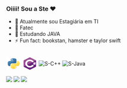 ### Oiiii! Sou a Ste ❤️


- 🔭 Atualmente sou Estagiária em TI 
- 📖 Fatec 
- 🫡 Estudando JAVA
- ⚡ Fun fact: bookstan, hamster e taylor swift

 
<div style="display: inline_block"><br>
 
   <img align="center" alt="S-Python" height="35" width="40" src="https://raw.githubusercontent.com/devicons/devicon/master/icons/python/python-original.svg">
  <img align="center" alt="S-Csharp" height="35" width="40" src="https://raw.githubusercontent.com/devicons/devicon/master/icons/csharp/csharp-original.svg">
  <img align="center" alt="S-C++" height="35" width="40" src="https://cdn.jsdelivr.net/gh/devicons/devicon/icons/cplusplus/cplusplus-original.svg">
  <img align="center" alt="S-Java" height="35" width="40" src="https://cdn.jsdelivr.net/gh/devicons/devicon/icons/java/java-original.svg">
  
 </div> <br>
  
<div> 
  <a href="https://instagram.com/steeetds" target="_blank"><img src="https://img.shields.io/badge/-Instagram-%23E4405F?style=for-the-badge&logo=instagram&logoColor=white" target="_blank"></a>
  <a href = "mailto:stefanietavares11@gmail.com"><img src="https://img.shields.io/badge/-Gmail-%23333?style=for-the-badge&logo=gmail&logoColor=white" target="_blank"></a>
  <a href="https://www.linkedin.com/in/stefanie-tavares-bb9665239/" target="_blank"><img src="https://img.shields.io/badge/LinkedIn-0077B5?style=for-the-badge&logo=linkedin&logoColor=white" target="_blank"></a> 
  
</div>


